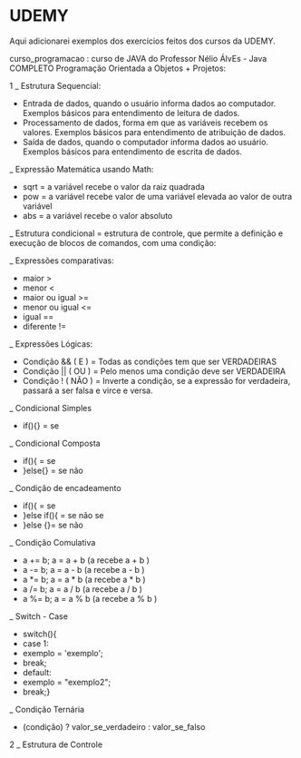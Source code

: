 # UDEMY
Aqui adicionarei exemplos dos exercícios feitos dos cursos da UDEMY.

curso_programacao : curso de JAVA do Professor Nélio ÁlvEs - Java COMPLETO Programação Orientada a Objetos + Projetos:

1 _ Estrutura Sequencial:
- Entrada de dados, quando o usuário informa dados ao computador. Exemplos básicos para entendimento de leitura de dados.
- Processamento de dados, forma em que as variáveis recebem os valores. Exemplos básicos para entendimento de atribuição de dados.
- Saída de dados, quando o computador informa dados ao usuário. Exemplos básicos para entendimento de escrita de dados.

_ Expressão Matemática usando Math:
- sqrt = a variável recebe o valor da raiz quadrada
- pow =  a variável recebe valor de uma variável elevada ao valor de outra variável
- abs =  a variável recebe o valor absoluto

_ Estrutura condicional =  estrutura de controle, que permite a definição e execução de blocos de comandos, com uma condição:

_ Expressões comparativas: 
- maior >
- menor <
-  maior ou igual >=
-  menor ou igual <=
-  igual ==
-  diferente !=

_ Expressões Lógicas:
- Condição && ( E ) = Todas as condições tem que ser VERDADEIRAS
- Condição || ( OU ) = Pelo menos uma condição deve ser VERDADEIRA
- Condição ! ( NÃO ) = Inverte a condição, se a expressão for verdadeira, passará a ser falsa e virce e versa.

_ Condicional Simples
- if(){} = se

_ Condicional Composta
- if(){ = se
- }else{} = se não

_ Condição de encadeamento
- if(){ = se
- }else if(){ = se não se
- }else {}= se não

_ Condição Comulativa
- a += b; a = a + b (a recebe a + b )
-	a -= b; a = a - b (a recebe a - b )
- a *= b; a = a * b (a recebe a * b )
- a /= b; a = a / b (a recebe a / b )
- a %= b; a = a % b (a recebe a % b )

_ Switch - Case
- switch(){
- case 1:
- exemplo = 'exemplo';
- break;
- default: 
- exemplo = "exemplo2";
- break;}

_ Condição Ternária
- (condição) ? valor_se_verdadeiro : valor_se_falso

2 _ Estrutura de Controle
